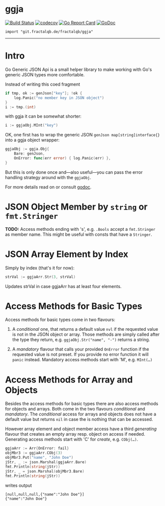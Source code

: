 # ggja
[![Build Status](https://travis-ci.org/fractalqb/ggja.svg)](https://travis-ci.org/fractalqb/ggja)
[![codecov](https://codecov.io/gh/fractalqb/ggja/branch/master/graph/badge.svg)](https://codecov.io/gh/fractalqb/ggja)
[![Go Report Card](https://goreportcard.com/badge/github.com/fractalqb/ggja)](https://goreportcard.com/report/github.com/fractalqb/ggja)
[![GoDoc](https://godoc.org/github.com/fractalqb/ggja?status.svg)](https://godoc.org/github.com/fractalqb/ggja)

`import "git.fractalqb.de/fractalqb/ggja"`

---
# Intro

Go Generic JSON Api is a small helper library to make working with Go's generic
JSON types more comfortable.

Instead of writing this coed fragment

```go
if tmp, ok := genJson["key"]; !ok {
	log.Panic("no member key in JSON object")
}
i := tmp.(int)
```

with ggja it can be somewhat shorter:

```go
i := ggjaObj.MInt("key")
```

OK, one first has to wrap the generic JSON `genJson map[string]interface{}`
into a ggja object wrapper:

```go
ggjaObj := ggja.Obj{
	Bare: genJson,
	OnError: func(err error) { log.Panic(err) },
}
```

But this is only done once and—also useful—you can pass the error handling
strategy around with the `ggjaObj`.

For more details read on or consult
[godoc](https://godoc.org/github.com/fractalqb/ggja).

# JSON Object Member by `string` or `fmt.Stringer`

**TODO:** Access methods ending with 's', e.g. `.Bools` accept a `fmt.Stringer`
as member name. This might be useful with consts that have a `Stringer`.

# JSON Array Element by Index

Simply by index (that's it for now):

```go
strVal := ggjaArr.Str(3, strVal)
```

Updates strVal in case ggjaArr has at least four elements. 

# Access Methods for Basic Types

Access methods for basic types come in two flavours:

1. A _conditional_ one, that returns a default value `nvl` if the requested value
   is not in the JSON object or array. Those methods are simply called after the
   type they return, e.g. `ggjaObj.Str("name", "-")` returns a string.

2. A _mandatory_ flavour that calls your provided `OnError` function if the
   requested value is not preset. If you provide no error function it will
   `panic` instead. Mandatory access methods start with 'M', e.g. `MInt(…)`

# Access Methods for Array and Objects

Besides the access methods for basic types there are also access methods for
objects and arrays. Both come in the two flavours _conditional_ and _mandatory_.
The _conditional_ access for arrays and objects does not have a default value
but returns `nil` in case the is nothing that can be accessed. 

However array element and object member access have a third _generating_
flavour that creates an empty array resp. object on access if needed. Generating
access methods start with 'C' for _create_, e.g. `CObj(…)`.

```go
ggjaArr := Arr{OnError: fail}
objMbr3 := ggjaArr.CObj(3)
objMbr3.Put("name", "John Doe")
jStr, _ := json.Marshal(ggjaArr.Bare)
fmt.Println(string(jStr))
jStr, _ = json.Marshal(objMbr3.Bare)
fmt.Println(string(jStr))
```
writes output

```
[null,null,null,{"name":"John Doe"}]
{"name":"John Doe"}
```